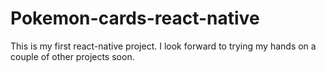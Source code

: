 ﻿# Pokemon-cards-react-native
 This is my first react-native project. I look forward to trying my hands on a couple of other projects soon.
